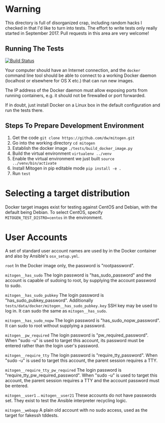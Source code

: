 # Warning

This directory is full of disorganized crap, including random hacks I checked
in that I'd like to turn into tests. The effort to write tests only really
started in September 2017. Pull requests in this area are very welcome!


## Running The Tests

[![Build Status](https://api.travis-ci.org/dw/mitogen.svg?branch=master)](https://travis-ci.org/dw/mitogen)

Your computer should have an Internet connection, and the ``docker`` command
line tool should be able to connect to a working Docker daemon (localhost or
elsewhere for OS X etc.) that can run new images.

The IP address of the Docker daemon must allow exposing ports from running
containers, e.g. it should not be firewalled or port forwarded.

If in doubt, just install Docker on a Linux box in the default configuration
and run the tests there.

## Steps To Prepare Development Environment

1. Get the code ``git clone https://github.com/dw/mitogen.git``
1. Go into the working directory ``cd mitogen``
1. Establish the docker image ``./tests/build_docker_image.py``
1. Build the virtual environment ``virtualenv ../venv``
1. Enable the virtual environment we just built ``source ../venv/bin/activate``
1. Install Mitogen in pip editable mode ``pip install -e .``
1. Run ``test``


# Selecting a target distribution

Docker target images exist for testing against CentOS and Debian, with the
default being Debian. To select CentOS, specify `MITOGEN_TEST_DISTRO=centos` in
the environment.


# User Accounts

A set of standard user account names are used by in the Docker container and
also by Ansible's `osx_setup.yml`.

`root`
    In the Docker image only, the password is "rootpassword".

`mitogen__has_sudo`
    The login password is "has_sudo_password" and the account is capable of
    sudoing to root, by supplying the account password to sudo.

`mitogen__has_sudo_pubkey`
    The login password is "has_sudo_pubkey_password". Additionally
    `tests/data/docker/mitogen__has_sudo_pubkey.key` SSH key may be used to log
    in. It can sudo the same as `mitogen__has_sudo`.

`mitogen__has_sudo_nopw`
    The login password is "has_sudo_nopw_password". It can sudo to root without
    supplying a password.

`mitogen__pw_required`
    The login password is "pw_required_password". When "sudo -u" is used to
    target this account, its password must be entered rather than the login
    user's password.

`mitogen__require_tty`
    The login password is "require_tty_password". When "sudo -u" is used to
    target this account, the parent session requires a TTY.

`mitogen__require_tty_pw_required`
    The login password is "require_tty_pw_required_password". When "sudo -u" is
    used to target this account, the parent session requires a TTY and the
    account password must be entered.

`mitogen__user1` .. `mitogen__user21`
    These accounts do not have passwords set. They exist to test the Ansible
    interpreter recycling logic.

`mitogen__webapp`
    A plain old account with no sudo access, used as the target for fakessh
    tddests.
